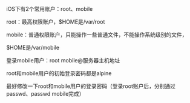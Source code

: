 iOS下有2个常用账户：root、mobile

root：最高权限账户，$HOME是/var/root

mobile：普通权限账户，只能操作一些普通文件，不能操作系统级别的文件，

$HOME是/var/mobile

登录mobile用户：root mobile@服务器主机地址

root和mobile用户的初始登录密码都是alpine

最好修改一下root和mobile用户的登录密码（登录root账户后，分别通过passwd、passwd mobile完成）